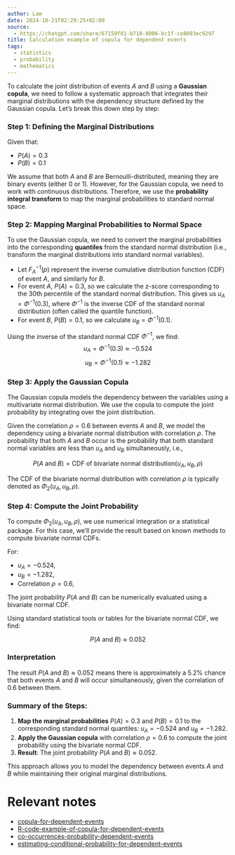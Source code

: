 ```yaml
---
author: Lam
date: 2024-10-21T02:29:25+02:00
source:
  - https://chatgpt.com/share/67159f01-b710-8006-bc1f-ce8093ec9297
title: Calculation example of copula for dependent events
tags:
  - statistics
  - probability
  - mathematics
---
```


To calculate the joint distribution of events $A$ and $B$ using a **Gaussian copula**, we need to follow a systematic approach that integrates their marginal distributions with the dependency structure defined by the Gaussian copula. Let’s break this down step by step:

### Step 1: Defining the Marginal Distributions

Given that:
- $P(A) = 0.3$ 
- $P(B) = 0.1$

We assume that both $A$ and $B$ are Bernoulli-distributed, meaning they are binary events (either 0 or 1). However, for the Gaussian copula, we need to work with continuous distributions. Therefore, we use the **probability integral transform** to map the marginal probabilities to standard normal space.

### Step 2: Mapping Marginal Probabilities to Normal Space

To use the Gaussian copula, we need to convert the marginal probabilities into the corresponding **quantiles** from the standard normal distribution (i.e., transform the marginal distributions into standard normal variables).

- Let $F_A^{-1}(p)$ represent the inverse cumulative distribution function (CDF) of event $A$, and similarly for $B$.
- For event $A$, $P(A) = 0.3$, so we calculate the z-score corresponding to the 30th percentile of the standard normal distribution. This gives us $u_A = \Phi^{-1}(0.3)$, where $\Phi^{-1}$ is the inverse CDF of the standard normal distribution (often called the quantile function).
- For event $B$, $P(B) = 0.1$, so we calculate $u_B = \Phi^{-1}(0.1)$.

Using the inverse of the standard normal CDF $\Phi^{-1}$, we find:
$$
u_A = \Phi^{-1}(0.3) \approx -0.524
$$
$$
u_B = \Phi^{-1}(0.1) \approx -1.282
$$

### Step 3: Apply the Gaussian Copula

The Gaussian copula models the dependency between the variables using a multivariate normal distribution. We use the copula to compute the joint probability by integrating over the joint distribution.

Given the correlation $\rho = 0.6$ between events $A$ and $B$, we model the dependency using a bivariate normal distribution with correlation $\rho$. The probability that both $A$ and $B$ occur is the probability that both standard normal variables are less than $u_A$ and $u_B$ simultaneously, i.e.,

$$
P(A \text{ and } B) = \text{CDF of bivariate normal distribution}(u_A, u_B, \rho)
$$

The CDF of the bivariate normal distribution with correlation $\rho$ is typically denoted as $\Phi_2(u_A, u_B, \rho)$.

### Step 4: Compute the Joint Probability

To compute $\Phi_2(u_A, u_B, \rho)$, we use numerical integration or a statistical package. For this case, we’ll provide the result based on known methods to compute bivariate normal CDFs.

For:
- $u_A = -0.524$,
- $u_B = -1.282$,
- Correlation $\rho = 0.6$,

The joint probability $P(A \text{ and } B)$ can be numerically evaluated using a bivariate normal CDF.

Using standard statistical tools or tables for the bivariate normal CDF, we find:

$$
P(A \text{ and } B) \approx 0.052
$$

### Interpretation

The result $P(A \text{ and } B) \approx 0.052$ means there is approximately a 5.2% chance that both events $A$ and $B$ will occur simultaneously, given the correlation of 0.6 between them.

### Summary of the Steps:

1. **Map the marginal probabilities** $P(A) = 0.3$ and $P(B) = 0.1$ to the corresponding standard normal quantiles: $u_A = -0.524$ and $u_B = -1.282$.
2. **Apply the Gaussian copula** with correlation $\rho = 0.6$ to compute the joint probability using the bivariate normal CDF.
3. **Result**: The joint probability $P(A \text{ and } B) \approx 0.052$.

This approach allows you to model the dependency between events $A$ and $B$ while maintaining their original marginal distributions.

# Relevant notes

- [copula-for-dependent-events](Resources/copula-for-dependent-events.md)
- [R-code-example-of-copula-for-dependent-events](Resources/R-code-example-of-copula-for-dependent-events.md)
- [co-occurrences-probability-dependent-events](Resources/co-occurrences-probability-dependent-events.md)
- [estimating-conditional-probability-for-dependent-events](Resources/estimating-conditional-probability-for-dependent-events.md)
